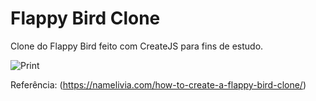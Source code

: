 # Flappy Bird Clone
Clone do Flappy Bird feito com CreateJS para fins de estudo.

![Print](img/anim.gif)

Referência: (https://namelivia.com/how-to-create-a-flappy-bird-clone/)